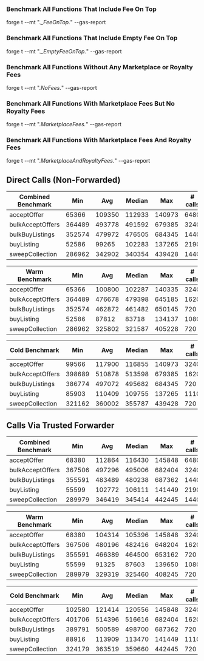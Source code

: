 ### Benchmark All Functions That Include Fee On Top

forge t --mt ".*_FeeOnTop.*" --gas-report

### Benchmark All Functions That Include Empty Fee On Top

forge t --mt ".*_EmptyFeeOnTop.*" --gas-report

### Benchmark All Functions Without Any Marketplace or Royalty Fees

forge t --mt ".*NoFees.*" --gas-report

### Benchmark All Functions With Marketplace Fees But No Royalty Fees

forge t --mt ".*MarketplaceFees.*" --gas-report

### Benchmark All Functions With Marketplace Fees And Royalty Fees

forge t --mt ".*MarketplaceAndRoyaltyFees.*" --gas-report

## Direct Calls (Non-Forwarded)

| Combined Benchmark           | Min             | Avg    | Median | Max    | # calls |
|------------------------------|-----------------|--------|--------|--------|---------|
| acceptOffer                  | 65366           | 109350 | 112933 | 140973 | 6480    |
| bulkAcceptOffers             | 364489          | 493778 | 491592 | 679385 | 3240    |
| bulkBuyListings              | 352574          | 479972 | 476505 | 684345 | 1440    |
| buyListing                   | 52586           | 99265  | 102283 | 137265 | 2190    |
| sweepCollection              | 286962          | 342902 | 340354 | 439428 | 1440    |

| Warm Benchmark               | Min             | Avg    | Median | Max    | # calls |
|------------------------------|-----------------|--------|--------|--------|---------|
| acceptOffer                  | 65366           | 100800 | 102287 | 140335 | 3240    |
| bulkAcceptOffers             | 364489          | 476678 | 479398 | 645185 | 1620    |
| bulkBuyListings              | 352574          | 462872 | 461482 | 650145 | 720     |
| buyListing                   | 52586           | 87812  | 83718  | 134137 | 1080    |
| sweepCollection              | 286962          | 325802 | 321587 | 405228 | 720     |

| Cold Benchmark               | Min             | Avg    | Median | Max    | # calls |
|------------------------------|-----------------|--------|--------|--------|---------|
| acceptOffer                  | 99566           | 117900 | 116855 | 140973 | 3240    |
| bulkAcceptOffers             | 398689          | 510878 | 513598 | 679385 | 1620    |
| bulkBuyListings              | 386774          | 497072 | 495682 | 684345 | 720     |
| buyListing                   | 85903           | 110409 | 109755 | 137265 | 1110    |
| sweepCollection              | 321162          | 360002 | 355787 | 439428 | 720     |

## Calls Via Trusted Forwarder

| Combined Benchmark           | Min             | Avg    | Median | Max    | # calls |
|------------------------------|-----------------|--------|--------|--------|---------|
| acceptOffer                  | 68380           | 112864 | 116430 | 145848 | 6480    |
| bulkAcceptOffers             | 367506          | 497296 | 495006 | 682404 | 3240    |
| bulkBuyListings              | 355591          | 483489 | 480238 | 687362 | 1440    |
| buyListing                   | 55599           | 102772 | 106111 | 141449 | 2190    |
| sweepCollection              | 289979          | 346419 | 345414 | 442445 | 1440    |

| Warm Benchmark               | Min             | Avg    | Median | Max    | # calls |
|------------------------------|-----------------|--------|--------|--------|---------|
| acceptOffer                  | 68380           | 104314 | 105396 | 145848 | 3240    |
| bulkAcceptOffers             | 367506          | 480196 | 482416 | 648204 | 1620    |
| bulkBuyListings              | 355591          | 466389 | 464500 | 653162 | 720     |
| buyListing                   | 55599           | 91325  | 87603  | 139650 | 1080    |
| sweepCollection              | 289979          | 329319 | 325460 | 408245 | 720     |

| Cold Benchmark               | Min             | Avg    | Median | Max    | # calls |
|------------------------------|-----------------|--------|--------|--------|---------|
| acceptOffer                  | 102580          | 121414 | 120556 | 145848 | 3240    |
| bulkAcceptOffers             | 401706          | 514396 | 516616 | 682404 | 1620    |
| bulkBuyListings              | 389791          | 500589 | 498700 | 687362 | 720     |
| buyListing                   | 88916           | 113909 | 113470 | 141449 | 1110    |
| sweepCollection              | 324179          | 363519 | 359660 | 442445 | 720     |